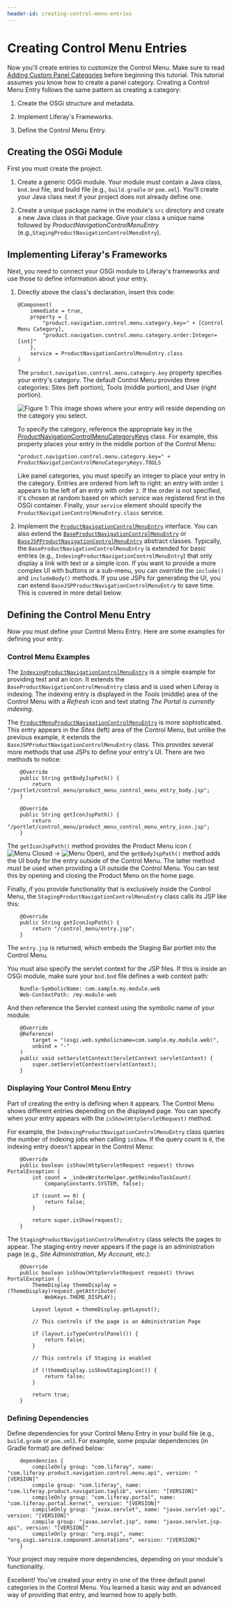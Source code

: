 ```yaml
---
header-id: creating-control-menu-entries
---
```


# Creating Control Menu Entries

Now you'll create entries to customize the Control Menu. Make sure to read
[Adding Custom Panel Categories](/docs/7-1/tutorials/-/knowledge_base/t/adding-custom-panel-categories)
before beginning this tutorial. This tutorial assumes you know how to create a 
panel category. Creating a Control Menu Entry follows the same pattern as
creating a category:

1.  Create the OSGi structure and metadata.

2.  Implement Liferay's Frameworks.

3.  Define the Control Menu Entry. 

## Creating the OSGi Module

First you must create the project.

1.  Create a generic OSGi module. Your module must contain a Java class, 
    `bnd.bnd` file, and build file (e.g., `build.gradle` or `pom.xml`). You'll 
    create your Java class next if your project does not already define one.

2.  Create a unique package name in the module's `src` directory and create a
    new Java class in that package. Give your class a unique name followed by 
    *ProductNavigationControlMenuEntry* 
    (e.g.,`StagingProductNavigationControlMenuEntry`).

## Implementing Liferay's Frameworks

Next, you need to connect your OSGi module to Liferay's frameworks and use those
to define information about your entry.

1.  Directly above the class's declaration, insert this code:

        @Component(
            immediate = true,
            property = {
                "product.navigation.control.menu.category.key=" + [Control Menu Category],
                "product.navigation.control.menu.category.order:Integer=[int]"
            },
            service = ProductNavigationControlMenuEntry.class
        )

    The `product.navigation.control.menu.category.key` property specifies your
    entry's category. The default Control Menu provides three categories: Sites
    (left portion), Tools (middle portion), and User (right portion).

    ![Figure 1: This image shows where your entry will reside depending on the category you select.](../../../images/control-menu-areas.png)

    To specify the category, reference the appropriate key in the
    [ProductNavigationControlMenuCategoryKeys](@app-ref@/web-experience/latest/javadocs/com/liferay/product/navigation/control/menu/constants/ProductNavigationControlMenuCategoryKeys.html)
    class. For example, this property places your entry in the middle portion of
    the Control Menu:

        "product.navigation.control.menu.category.key=" + ProductNavigationControlMenuCategoryKeys.TOOLS

    Like panel categories, you must specify an integer to place your entry in
    the category. Entries are ordered from left to right: an entry with order
    `1` appears to the left of an entry with order `2`. If the order is
    not specified, it's chosen at random based on which service was registered
    first in the OSGi container. Finally, your `service` element should specify
    the `ProductNavigationControlMenuEntry.class` service.

4.  Implement the [`ProductNavigationControlMenuEntry`](@app-ref@/web-experience/latest/javadocs/com/liferay/product/navigation/control/menu/ProductNavigationControlMenuEntry.html)
    interface. You can also extend the [`BaseProductNavigationControlMenuEntry`](@app-ref@/web-experience/latest/javadocs/com/liferay/product/navigation/control/menu/BaseProductNavigationControlMenuEntry.html)
    or [`BaseJSPProductNavigationControlMenuEntry`](@app-ref@/web-experience/latest/javadocs/com/liferay/product/navigation/control/menu/BaseJSPProductNavigationControlMenuEntry.html)
    abstract classes. Typically, the `BaseProductNavigationControlMenuEntry` is
    extended for basic entries (e.g.,
    `IndexingProductNavigationControlMenuEntry`) that only display a link with
    text or a simple icon. If you want to provide a more complex UI with
    buttons or a sub-menu, you can override the `include()` and
    `includeBody()` methods. If you use JSPs for generating the UI, you can
    extend `BaseJSPProductNavigationControlMenuEntry` to save time. This
    is covered in more detail below.

## Defining the Control Menu Entry

Now you must define your Control Menu Entry. Here are some examples for defining
your entry.

### Control Menu Examples

The
[`IndexingProductNavigationControlMenuEntry`](https://github.com/liferay/liferay-portal/blob/7.0.3-ga4/modules/apps/foundation/portal-search/portal-search-web/src/main/java/com/liferay/portal/search/web/internal/product/navigation/control/menu/IndexingProductNavigationControlMenuEntry.java)
is a simple example for providing text and an icon. It extends the
`BaseProductNavigationControlMenuEntry` class and is used when Liferay is
indexing. The indexing entry is displayed in the *Tools* (middle) area of the
Control Menu with a *Refresh* icon and text stating *The Portal is currently
indexing*. 

The
[`ProductMenuProductNavigationControlMenuEntry`](https://github.com/liferay/liferay-portal/blob/7.0.3-ga4/modules/apps/web-experience/product-navigation/product-navigation-product-menu-web/src/main/java/com/liferay/product/navigation/product/menu/web/internal/product/navigation/control/menu/ProductMenuProductNavigationControlMenuEntry.java)
is more sophisticated. This entry appears in the *Sites* (left) area of the
Control Menu, but unlike the previous example, it extends the
`BaseJSPProductNavigationControlMenuEntry` class. This provides several more
methods that use JSPs to define your entry's UI. There are two methods to notice:
 
        @Override
        public String getBodyJspPath() {
            return "/portlet/control_menu/product_menu_control_menu_entry_body.jsp";
        }

        @Override
        public String getIconJspPath() {
            return "/portlet/control_menu/product_menu_control_menu_entry_icon.jsp";
        }

The `getIconJspPath()` method provides the Product Menu icon
(![Menu Closed](../../../images/icon-menu.png)
&rarr; ![Menu Open](../../../images/icon-menu-open.png)), and the 
`getBodyJspPath()` method adds the UI body for the entry outside of the Control 
Menu. The latter method must be used when providing a UI outside the Control 
Menu. You can test this by opening and closing the Product Menu on the home
page.

Finally, if you provide functionality that is exclusively inside the Control
Menu, the `StagingProductNavigationControlMenuEntry` class calls its JSP like
this:

        @Override
        public String getIconJspPath() {
            return "/control_menu/entry.jsp";
        }

The `entry.jsp` is returned, which embeds the Staging Bar
portlet into the Control Menu.

You must also specify the servlet context for the JSP files. If this is inside
an OSGi module, make sure your `bnd.bnd` file defines a web context path:

        Bundle-SymbolicName: com.sample.my.module.web
        Web-ContextPath: /my-module-web

And then reference the Servlet context using the symbolic name of your
module:

        @Override
        @Reference(
            target = "(osgi.web.symbolicname=com.sample.my.module.web)",
            unbind = "-"
        )
        public void setServletContext(ServletContext servletContext) {
            super.setServletContext(servletContext);
        }

### Displaying Your Control Menu Entry

Part of creating the entry is defining when it appears. The Control Menu
shows different entries depending on the displayed page. You can specify when
your entry appears with the `isShow(HttpServletRequest)` method.

For example, the `IndexingProductNavigationControlMenuEntry` class queries
the number of indexing jobs when calling `isShow`. If the query count is
`0`, the indexing entry doesn't appear in the Control Menu:

        @Override
        public boolean isShow(HttpServletRequest request) throws PortalException {
            int count = _indexWriterHelper.getReindexTaskCount(
                CompanyConstants.SYSTEM, false);

            if (count == 0) {
                return false;
            }

            return super.isShow(request);
        }

The `StagingProductNavigationControlMenuEntry` class selects the pages to
appear. The staging entry never appears if the page is an administration page
(e.g., *Site Administration*, *My Account*, etc.):

        @Override
        public boolean isShow(HttpServletRequest request) throws PortalException {
            ThemeDisplay themeDisplay = (ThemeDisplay)request.getAttribute(
                WebKeys.THEME_DISPLAY);

            Layout layout = themeDisplay.getLayout();

            // This controls if the page is an Administration Page

            if (layout.isTypeControlPanel()) {
                return false;
            }

            // This controls if Staging is enabled

            if (!themeDisplay.isShowStagingIcon()) {
                return false;
            }

            return true;
        }

### Defining Dependencies

Define dependencies for your Control Menu Entry in your build file (e.g., 
`build.grade` or `pom.xml`). For example, some popular dependencies (in Gradle
format) are defined below:

        dependencies {
            compileOnly group: "com.liferay", name: "com.liferay.product.navigation.control.menu.api", version: "[VERSION]"
            compile group: "com.liferay", name: "com.liferay.product.navigation.taglib", version: "[VERSION]"
            compileOnly group: "com.liferay.portal", name: "com.liferay.portal.kernel", version: "[VERSION]"
            compileOnly group: "javax.servlet", name: "javax.servlet-api", version: "[VERSION]"
            compile group: "javax.servlet.jsp", name: "javax.servlet.jsp-api", version: "[VERSION]"
            compileOnly group: "org.osgi", name: "org.osgi.service.component.annotations", version: "[VERSION]"
        }

Your project may require more dependencies, depending on your module's
functionality.

Excellent! You've created your entry in one of the three default panel
categories in the Control Menu. You learned a basic way and an advanced way of
providing that entry, and learned how to apply both.

